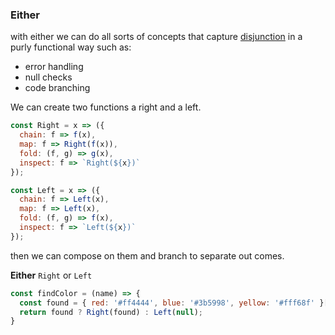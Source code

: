 ### Either
with either we can do all sorts of concepts that capture [disjunction](https://en.wikipedia.org/wiki/Logical_disjunction) in a purly functional way such as:
* error handling
* null checks
* code branching

We can create two functions a right and a left.
```javascript 
const Right = x => ({
  chain: f => f(x),
  map: f => Right(f(x)),
  fold: (f, g) => g(x),
  inspect: f => `Right(${x})`
});
```
```javascript 
const Left = x => ({
  chain: f => Left(x),
  map: f => Left(x),
  fold: (f, g) => f(x),
  inspect: f => `Left(${x})`
});
```
then we can compose on them and branch to separate out comes.

**Either** `Right` or `Left`

```javascript
const findColor = (name) => {
  const found = { red: '#ff4444', blue: '#3b5998', yellow: '#fff68f' }[name];
  return found ? Right(found) : Left(null);
}
```